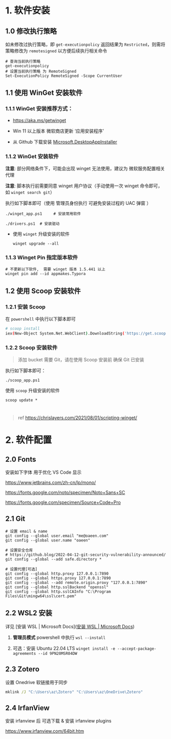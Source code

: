 # 1. 软件安装

## 1.0 修改执行策略

如未修改过执行策略，即 `get-executionpolicy` 返回结果为 `Restricted`，则需将策略修改为 `remotesigned` 以方便后续执行相关命令

```
# 查询当前执行策略
get-executionpolicy
# 设置当前执行策略 为 RemoteSigned
Set-ExecutionPolicy RemoteSigned -Scope CurrentUser
```

## 1.1 使用 WinGet 安装软件

### 1.1.1 WinGet 安装推荐方式：

* https://aka.ms/getwinget

* Win 11 以上版本 微软商店更新 ‘应用安装程序’

* 从 Github 下载安装 [Microsoft.DesktopAppInstaller](https://github.com/microsoft/winget-cli/releases/)

### 1.1.2 WinGet 安装软件

**注意**: 部分网络条件下，可能会出现 winget 无法使用，建议为 微软服务配置相关代理

**注意**: 脚本执行前需要同意 winget 用户协议（手动使用一次 winget 命令即可，如 `winget search git`）

执行如下脚本即可（使用 管理员身份执行 可避免安装过程的 UAC 弹窗 ）

```
./winget_app.ps1     # 安装常用软件

./drivers.ps1  # 安装驱动
```

* 使用 `winget` 升级安装的软件
  
  ```
  winget upgrade --all
  ```

### 1.1.3 Winget Pin 指定版本软件

```
# 不更新以下软件,  需要 winget 版本 1.5.441 以上
winget pin add --id appmakes.Typora
```

## 1.2 使用 Scoop 安装软件

### 1.2.1 安装 Scoop

在 `powershell` 中执行以下脚本即可

```bash
# scoop install
iex(New-Object System.Net.WebClient).DownloadString('https://get.scoop.sh')
```

### 1.2.2 Scoop 安装软件

> 添加 bucket 需要 Git，请在使用 Scoop 安装前 确保 Git 已安装

执行如下脚本即可：

```
./scoop_app.ps1
```

使用 `scoop` 升级安装的软件

```
scoop update *
```


# 

> ref https://chrislayers.com/2021/08/01/scripting-winget/

# 2. 软件配置

## 2.0 Fonts

安装如下字体 用于优化 VS Code 显示

https://www.jetbrains.com/zh-cn/lp/mono/

https://fonts.google.com/noto/specimen/Noto+Sans+SC

https://fonts.google.com/specimen/Source+Code+Pro

## 2.1 Git

```
# 设置 email & name
git config --global user.email "me@oaeen.com"
git config --global user.name "oaeen"

# 设置安全仓库
# https://github.blog/2022-04-12-git-security-vulnerability-announced/
git config --global --add safe.directory *

# 设置代理[可选]
git config --global http.proxy 127.0.0.1:7890
git config --global https.proxy 127.0.0.1:7890
git config --global --add remote.origin.proxy "127.0.0.1:7890"
git config --global http.sslBackend "openssl"
git config --global http.sslCAInfo "C:\Program Files\Git\mingw64\ssl\cert.pem"
```

## 2.2 WSL2 安装

详见 [安装 WSL | Microsoft Docs]([安装 WSL | Microsoft Docs](https://docs.microsoft.com/zh-cn/windows/wsl/install))

1. **管理员模式** powershell 中执行 `wsl --install`

2. 可选：安装 Ubuntu 22.04 LTS `winget install -e --accept-package-agreements --id 9PN20MSR04DW`


## 2.3 Zotero

设置 Onedrive 软链接用于同步

```cmd
mklink /J "C:\Users\az\Zotero" "C:\Users\az\OneDrive\Zotero"
```

## 2.4 IrfanView

安装 irfanview 后 可选下载 & 安装 irfanview plugins

https://www.irfanview.com/64bit.htm



